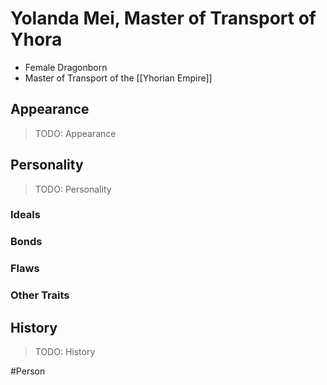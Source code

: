 # Yolanda Mei, Master of Transport of Yhora
- Female Dragonborn
- Master of Transport of the [[Yhorian Empire]]

## Appearance
> TODO: Appearance

## Personality
> TODO: Personality
### Ideals


### Bonds


### Flaws


### Other Traits


## History
> TODO: History

#Person